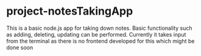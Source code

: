 # project-notesTakingApp

This is a basic node.js app for taking down notes. Basic functionality such as adding, deleting, updating can be performed.
Currently it takes input from the terminal as there is no frontend developed for this which might be done soon
